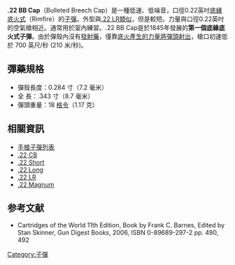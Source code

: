 **.22 BB Cap**（Bulleted Breech
Cap）是一種低速、低噪音，口徑0.22英吋[底緣底火式](../Page/凸緣式底火.md "wikilink")（Rimfire）的[子彈](../Page/子弹.md "wikilink")。外型與[.22
LR類似](../Page/.22_LR.md "wikilink")，但是較短。力量與口徑0.22英吋的空氣槍相近。通常用於室內練習。.22
BB
Cap是於1845年發展的**第一個底緣底火式子彈**。由於彈殼內沒有[發射藥](../Page/裝藥.md "wikilink")，僅靠[底火產生的力量將彈頭射出](../Page/底火.md "wikilink")，槍口初速低於
700 英尺/秒 (210 米/秒)。

## 彈藥規格

  - 彈殼長度：0.284 寸（7.2 毫米）
  - 全 長：.343 寸（8.7 毫米）
  - 彈頭重量：18 [格令](../Page/格令.md "wikilink")（1.17 克）

## 相關資訊

  - [手槍子彈列表](../Page/手槍子彈列表.md "wikilink")
  - [.22 CB](../Page/.22_CB.md "wikilink")
  - [.22 Short](../Page/.22_Short.md "wikilink")
  - [.22 Long](../Page/.22_Long.md "wikilink")
  - [.22 LR](../Page/.22_LR.md "wikilink")
  - [.22 Magnum](../Page/.22_Magnum.md "wikilink")

## 参考文献

<div class="references-small">

<references />

  - Cartridges of the World 11th Edition, Book by Frank C. Barnes,
    Edited by Stan Skinner, Gun Digest Books, 2006, ISBN 0-89689-297-2
    pp. 490, 492

</div>

[Category:子彈](https://zh.wikipedia.org/wiki/Category:子彈 "wikilink")
